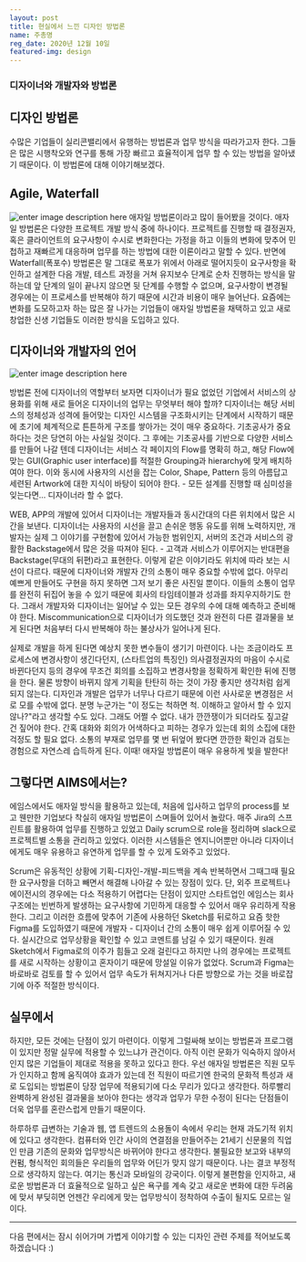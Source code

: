 ```yaml
---
layout: post
title: 현실에서 느낀 디자인 방법론
name: 주총명
reg_date: 2020년 12월 10일
featured-img: design
---
```


### 디자이너와 개발자와 방법론

## 디자인 방법론
수많은 기업들이 실리콘밸리에서 유행하는 방법론과 업무 방식을 따라가고자 한다. 그들은 많은 시행착오와 연구를 통해 가장 빠르고 효율적이게 업무 할 수 있는 방법을 알아냈기 때문이다. 이 방법론에 대해 이야기해보겠다.

## Agile, Waterfall
![enter image description here](https://www.advelgroup.com/assets/uploads/cms/main/ATL--BTL.jpg)
애자일 방법론이라고 많이 들어봤을 것이다. 애자일 방법론은 다양한 프로젝트 개발 방식 중에 하나이다. 프로젝트를 진행할 때 결정권자, 혹은 클라이언트의 요구사항이 수시로 변화한다는 가정을 하고 이들의 변화에 맞추어 민첩하고 재빠르게 대응하며 업무를 하는 방법에 대한 이론이라고 말할 수 있다. 반면에 Waterfall(폭포수) 방법론은 말 그대로 폭포가 위에서 아래로 떨어지듯이 요구사항을 확인하고 설계한 다음 개발, 테스트 과정을 거쳐 유지보수 단계로 순차 진행하는 방식을 말하는데 앞 단계의 일이 끝나지 않으면 뒷 단계를 수행할 수 없으며, 요구사항이 변경될 경우에는 이 프로세스를 반복해야 하기 때문에 시간과 비용이 매우 늘어난다. 요즘에는 변화를 도모하고자 하는 많은 잘 나가는 기업들이 애자일 방법론을 채택하고 있고 새로 창업한 신생 기업들도 이러한 방식을 도입하고 있다.

## **디자이너와 개발자의 언어**
![enter image description here](http://journal.kiso.or.kr/wp-content/uploads/2015/06/%ED%8F%AC%EB%85%B8%EC%82%AC%ED%94%BC%EC%97%94%EC%8A%A4_%EC%9D%B4%EB%AF%B8%EC%A7%80.jpg)

방법론 전에 디자이너의 역할부터 보자면 디자이너가 필요 없었던 기업에서 서비스의 상용화를 위해 새로 들어온 디자이너의 업무는 무엇부터 해야 할까? 디자이너는 해당 서비스의 정체성과 성격에 들어맞는 디자인 시스템을 구조화시키는 단계에서 시작하기 때문에 초기에 체계적으로 튼튼하게 구조를 쌓아가는 것이 매우 중요하다. 기초공사가 중요하다는 것은 당연히 아는 사실일 것이다. 그 후에는 기초공사를 기반으로 다양한 서비스를 만들어 나갈 텐데 디자이너는 서비스 각 페이지의 Flow를 명확히 하고, 해당 Flow에 맞는 GUI(Graphic user interface)를 적절한 Grouping과 hierarchy에 맞게 배치하여야 한다. 이와 동시에 사용자의 시선을 잡는 Color, Shape, Pattern 등의 아름답고 세련된 Artwork에 대한 지식이 바탕이 되어야 한다. - 모든 설계를 진행할 때 심미성을 잊는다면... 디자이너라 할 수 없다.

WEB, APP의 개발에 있어서 디자이너는 개발자들과 동시간대의 다른 위치에서 많은 시간을 보낸다. 디자이너는 사용자의 시선을 끌고 손쉬운 행동 유도를 위해 노력하지만, 개발자는 실제 그 이야기를 구현함에 있어서 가능한 범위인지, 서버의 조건과 서비스의 광활한 Backstage에서 많은 것을 따져야 된다. - 고객과 서비스가 이루어지는 반대편을 Backstage(무대의 뒤편)라고 표현한다. 이렇게 같은 이야기라도 위치에 따라 보는 시선이 다르다. 때문에 디자이너와 개발자 간의 소통이 매우 중요할 수밖에 없다. 아무리 예쁘게 만들어도 구현을 하지 못하면 그저 보기 좋은 사진일 뿐이다. 이들의 소통이 업무를 완전히 뒤집어 놓을 수 있기 때문에 회사의 타임테이블과 성과를 좌지우지하기도 한다. 그래서 개발자와 디자이너는 일어날 수 있는 모든 경우의 수에 대해 예측하고 준비해야 한다. Miscommunication으로 디자이너가 의도했던 것과 완전히 다른 결과물을 보게 된다면 처음부터 다시 반복해야 하는 불상사가 일어나게 된다.

실제로 개발을 하게 된다면 예상치 못한 변수들이 생기기 마련이다. 나는 조금이라도 프로세스에 변경사항이 생긴다던지, (스타트업의 특징인) 의사결정권자의 마음이 수시로 바뀐다던지 등의 경우에 무조건 회의를 소집하고 변경사항을 정확하게 확인한 뒤에 진행을 한다. 물론 방향이 바뀌지 않게 기획을 탄탄히 하는 것이 가장 좋지만 생각처럼 쉽게 되지 않는다. 디자인과 개발은 업무가 너무나 다르기 때문에 이런 사사로운 변경점은 서로 모를 수밖에 없다. 분명 누군가는 "이 정도는 척하면 척. 이해하고 알아서 할 수 있지 않나?"라고 생각할 수도 있다. 그래도 어쩔 수 없다. 내가 깐깐쟁이가 되더라도 짚고갈 건 짚어야 한다. 간혹 대화와 회의가 어색하다고 피하는 경우가 있는데 회의 소집에 대한 걱정도 할 필요 없다. 소통의 부재로 업무를 몇 번 뒤엎어 봤다면 깐깐한 확인과 검토는 경험으로 자연스레 습득하게 된다. 이때! 애자일 방법론이 매우 유용하게 빛을 발한다!

**그렇다면 AIMS에서는?**
---

에임스에서도 애자일 방식을 활용하고 있는데, 처음에 입사하고 업무의 process를 보고 웬만한 기업보다 착실히 애자일 방법론이 스며들어 있어서 놀랐다. 매주 Jira의 스프린트를 활용하여 업무를 진행하고 있었고 Daily scrum으로 role을 정리하며 slack으로 프로젝트별 소통을 관리하고 있었다. 이러한 시스템들은 엔지니어뿐만 아니라 디자이너에게도 매우 유용하고 유연하게 업무를 할 수 있게 도와주고 있었다.

Scrum은 유동적인 상황에 기획-디자인-개발-피드백을 계속 반복하면서 그때그때 필요한 요구사항을 더하고 빼면서 해결해 나아갈 수 있는 장점이 있다. 단, 외주 프로젝트나 에이전시의 경우에는 다소 적용하기 어렵다는 단점이 있지만 스타트업인 에임스는 회사 구조에는 빈번하게 발생하는 요구사항에 기민하게 대응할 수 있어서 매우 유리하게 작용한다. 그리고 이러한 흐름에 맞추어 기존에 사용하던 Sketch를 뒤로하고 요즘 핫한 Figma를 도입하였기 때문에 개발자 - 디자이너 간의 소통이 매우 쉽게 이루어질 수 있다. 실시간으로 업무상황을 확인할 수 있고 코멘트를 남길 수 있기 때문이다. 원래 Sketch에서 Figma로의 이주가 힘들고 오래 걸린다고 하지만 나의 경우에는 프로젝트를 새로 시작하는 상황이고 혼자이기 때문에 망설일 이유가 없었다. Scrum과 Figma는 바로바로 검토를 할 수 있어서 업무 속도가 뒤쳐지거나 다른 방향으로 가는 것을 바로잡기에 아주 적절한 방식이다.

**실무에서**
---
하지만, 모든 것에는 단점이 있기 마련이다. 이렇게 그럴싸해 보이는 방법론과 프로그램이 있지만 정말 실무에 적용할 수 있느냐가 관건이다. 아직 이런 문화가 익숙하지 않아서인지 많은 기업들이 제대로 적용을 못하고 있다고 한다. 우선 애자일 방법론은 직원 모두가 인지하고 함께 움직여야 효과가 있는데 전 직원이 따르기엔 한국의 문화적 특성과 새로 도입되는 방법론이 당장 업무에 적용되기에 다소 무리가 있다고 생각한다. 하루빨리 완벽하게 완성된 결과물을 보아야 한다는 생각과 업무가 무한 수정이 된다는 단점들이 더욱 업무를 혼란스럽게 만들기 때문이다.

하루하루 급변하는 기술과 웹, 앱 트렌드의 소용돌이 속에서 우리는 현재 과도기적 위치에 있다고 생각한다. 컴퓨터와 인간 사이의 연결점을 만들어주는 21세기 신문물의 직업인 만큼 기존의 문화와 업무방식은 바뀌어야 한다고 생각한다. 불필요한 보고와 내부의 컨펌, 형식적인 회의들은 우리들의 업무와 어딘가 맞지 않기 때문이다. 나는 결코 부정적으로 생각하지 않는다. 여기는 통신과 모바일의 강국이다. 이렇게 불편함을 인지하고, 새로운 방법론과 더 효율적으로 일하고 싶은 욕구를 계속 갖고 새로운 변화에 대한 두려움에 맞서 부딪히면 언젠간 우리에게 맞는 업무방식이 정착하여 수출이 될지도 모르는 일이다.

---

다음 편에서는 잠시 쉬어가며 가볍게 이야기할 수 있는 디자인 관련 주제를 적어보도록 하겠습니다 :)
